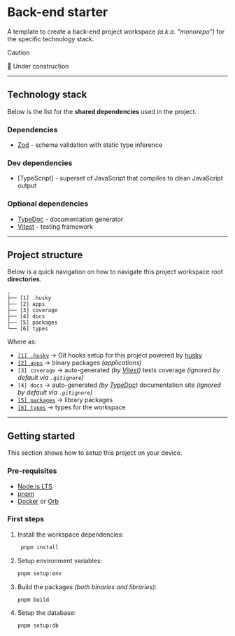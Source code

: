 # Back-end starter

A template to create a back-end project workspace _(a.k.a. "monorepo")_ for the specific technology stack.

> [!CAUTION]
> 🚧 Under construction

---

## Technology stack

Below is the list for the **shared dependencies** used in the project.

### Dependencies

-   [Zod] - schema validation with static type inference

[zod]: https://github.com/colinhacks/zod

### Dev dependencies

-   [TypeScript] - superset of JavaScript that compiles to clean JavaScript output

### Optional dependencies

-   [TypeDoc] - documentation generator
-   [Vitest] - testing framework

[typedoc]: https://github.com/TypeStrong/typedoc
[vitest]: https://github.com/vitest-dev/vitest

---

## Project structure

Below is a quick navigation on how to navigate this project workspace root **directories**.

```text
.
├── [1] .husky
├── [2] apps
├── [3] coverage
├── [4] docs
├── [5] packages
└── [6] types
```

Where as:

-   [`[1] .husky`](./.husky/README.md) -> Git hooks setup for this project powered by [husky](https://github.com/typicode/husky)
-   [`[2] apps`](/apps/README.md) -> binary packages _(applications)_
-   `[3] coverage` -> auto-generated _(by [Vitest])_ tests coverage _(ignored by default via `.gitignore`)_
-   `[4] docs` -> auto-generated _(by [TypeDoc])_ documentation site _(ignored by default via `.gitignore`)_
-   [`[5] packages`](./packages/README.md) -> library packages
-   [`[6] types`](./types/README.md) -> types for the workspace

---

## Getting started

This section shows how to setup this project on your device.

### Pre-requisites

-   [Node.js LTS](https://nodejs.org/en/)
-   [pnpm](https://pnpm.io/)
-   [Docker](https://www.docker.com/) or [Orb](https://orbstack.dev/)

### First steps

1. Install the workspace dependencies:

    ```sh
     pnpm install
    ```

1. Setup environment variables:

    ```sh
    pnpm setup:env
    ```

1. Build the packages _(both binaries and libraries)_:

    ```sh
    pnpm build
    ```

1. Setup the database:

    ```sh
    pnpm setup:db
    ```
